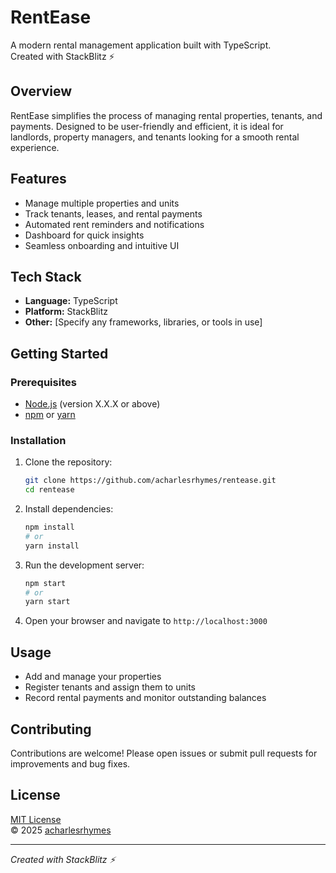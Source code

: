 # RentEase

A modern rental management application built with TypeScript.  
Created with StackBlitz ⚡️

## Overview

RentEase simplifies the process of managing rental properties, tenants, and payments. Designed to be user-friendly and efficient, it is ideal for landlords, property managers, and tenants looking for a smooth rental experience.

## Features

- Manage multiple properties and units
- Track tenants, leases, and rental payments
- Automated rent reminders and notifications
- Dashboard for quick insights
- Seamless onboarding and intuitive UI

## Tech Stack

- **Language:** TypeScript
- **Platform:** StackBlitz
- **Other:** [Specify any frameworks, libraries, or tools in use]

## Getting Started

### Prerequisites

- [Node.js](https://nodejs.org/) (version X.X.X or above)
- [npm](https://www.npmjs.com/) or [yarn](https://yarnpkg.com/)

### Installation

1. Clone the repository:
    ```bash
    git clone https://github.com/acharlesrhymes/rentease.git
    cd rentease
    ```

2. Install dependencies:
    ```bash
    npm install
    # or
    yarn install
    ```

3. Run the development server:
    ```bash
    npm start
    # or
    yarn start
    ```

4. Open your browser and navigate to `http://localhost:3000`

## Usage

- Add and manage your properties
- Register tenants and assign them to units
- Record rental payments and monitor outstanding balances

## Contributing

Contributions are welcome! Please open issues or submit pull requests for improvements and bug fixes.

## License

[MIT License](LICENSE)  
© 2025 [acharlesrhymes](https://github.com/acharlesrhymes)

---

_Created with StackBlitz ⚡️_
